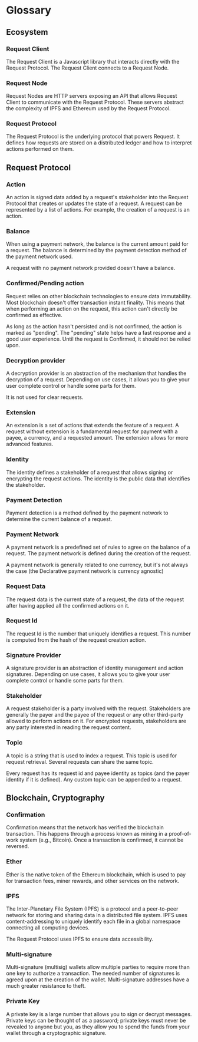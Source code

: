 # Glossary

## Ecosystem

### Request Client

The Request Client is a Javascript library that interacts directly with the Request Protocol. The Request Client connects to a Request Node.

### Request Node

Request Nodes are HTTP servers exposing an API that allows Request Client to communicate with the Request Protocol. These servers abstract the complexity of IPFS and Ethereum used by the Request Protocol.

### Request Protocol

The Request Protocol is the underlying protocol that powers Request. It defines how requests are stored on a distributed ledger and how to interpret actions performed on them.

## Request Protocol

### Action

An action is signed data added by a request's stakeholder into the Request Protocol that creates or updates the state of a request. A request can be represented by a list of actions. For example, the creation of a request is an action.

### Balance

When using a payment network, the balance is the current amount paid for a request. The balance is determined by the payment detection method of the payment network used.

A request with no payment network provided doesn't have a balance.

### Confirmed/Pending action

Request relies on other blockchain technologies to ensure data immutability. Most blockchain doesn't offer transaction instant finality. This means that when performing an action on the request, this action can't directly be confirmed as effective.

As long as the action hasn't persisted and is not confirmed, the action is marked as "pending". The "pending" state helps have a fast response and a good user experience. Until the request is Confirmed, it should not be relied upon.

### Decryption provider

A decryption provider is an abstraction of the mechanism that handles the decryption of a request. Depending on use cases, it allows you to give your user complete control or handle some parts for them.

It is not used for clear requests.

### Extension

An extension is a set of actions that extends the feature of a request. A request without extension is a fundamental request for payment with a payee, a currency, and a requested amount. The extension allows for more advanced features.

### Identity

The identity defines a stakeholder of a request that allows signing or encrypting the request actions. The identity is the public data that identifies the stakeholder.

### Payment Detection

Payment detection is a method defined by the payment network to determine the current balance of a request.

### Payment Network

A payment network is a predefined set of rules to agree on the balance of a request. The payment network is defined during the creation of the request.

A payment network is generally related to one currency, but it's not always the case (the Declarative payment network is currency agnostic)

### Request Data

The request data is the current state of a request, the data of the request after having applied all the confirmed actions on it.

### Request Id

The request Id is the number that uniquely identifies a request. This number is computed from the hash of the request creation action.

### Signature Provider

A signature provider is an abstraction of identity management and action signatures. Depending on use cases, it allows you to give your user complete control or handle some parts for them.

### Stakeholder

A request stakeholder is a party involved with the request. Stakeholders are generally the payer and the payee of the request or any other third-party allowed to perform actions on it. For encrypted requests, stakeholders are any party interested in reading the request content.

### Topic

A topic is a string that is used to index a request. This topic is used for request retrieval. Several requests can share the same topic.

Every request has its request id and payee identity as topics (and the payer identity if it is defined). Any custom topic can be appended to a request.

## Blockchain, Cryptography

### Confirmation

Confirmation means that the network has verified the blockchain transaction. This happens through a process known as mining in a proof-of-work system (e.g., Bitcoin). Once a transaction is confirmed, it cannot be reversed.

### Ether

Ether is the native token of the Ethereum blockchain, which is used to pay for transaction fees, miner rewards, and other services on the network.

### IPFS

The Inter-Planetary File System (IPFS) is a protocol and a peer-to-peer network for storing and sharing data in a distributed file system. IPFS uses content-addressing to uniquely identify each file in a global namespace connecting all computing devices.

The Request Protocol uses IPFS to ensure data accessibility.

### Multi-signature

Multi-signature (multisig) wallets allow multiple parties to require more than one key to authorize a transaction. The needed number of signatures is agreed upon at the creation of the wallet. Multi-signature addresses have a much greater resistance to theft.

### Private Key

A private key is a large number that allows you to sign or decrypt messages. Private keys can be thought of as a password; private keys must never be revealed to anyone but you, as they allow you to spend the funds from your wallet through a cryptographic signature.
